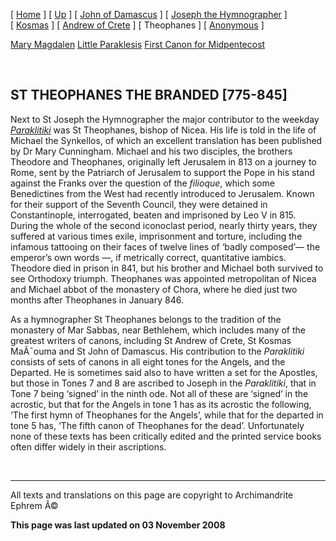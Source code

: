 \[ [Home](index.md) \] \[ [Up](canons.md) \] \[ [John of Damascus](john-dam.md) \] \[ [Joseph the Hymnographer](jo-hym.md) \] \[ [Kosmas](kosmas.md) \] \[ [Andrew of Crete](and-crete.md) \] \[ Theophanes \] \[ [Anonymous](anonymou.md) \]

[Mary Magdalen](22julcan.md)
[Little Paraklesis](lparacan.md)
[First Canon for Midpentecost](MidPenCan1.md)

 

ST THEOPHANES THE BRANDED \[775-845\]
-------------------------------------

Next to St Joseph the Hymnographer the major contributor to the weekday [*Paraklitiki*](http://default/anastasis/oktoich.md) was St Theophanes, bishop of Nicea. His life is told in the life of Michael the Synkellos, of which an excellent translation has been published by Dr Mary Cunningham. Michael and his two disciples, the brothers Theodore and Theophanes, originally left Jerusalem in 813 on a journey to Rome, sent by the Patriarch of Jerusalem to support the Pope in his stand against the Franks over the question of the *filioque*, which some Benedictines from the West had recently introduced to Jerusalem. Known for their support of the Seventh Council, they were detained in Constantinople, interrogated, beaten and imprisoned by Leo V in 815. During the whole of the second iconoclast period, nearly thirty years, they suffered at various times exile, imprisonment and torture, including the infamous tattooing on their faces of twelve lines of ‘badly composed’— the emperor’s own words —, if metrically correct, quantitative iambics. Theodore died in prison in 841, but his brother and Michael both survived to see Orthodoxy triumph. Theophanes was appointed metropolitan of Nicea and Michael abbot of the monastery of Chora, where he died just two months after Theophanes in January 846.

As a hymnographer St Theophanes belongs to the tradition of the monastery of Mar Sabbas, near Bethlehem, which includes many of the greatest writers of canons, including St Andrew of Crete, St Kosmas MaÃ¯ouma and St John of Damascus. His contribution to the *Paraklitiki* consists of sets of canons in all eight tones for the Angels, and the Departed. He is sometimes said also to have written a set for the Apostles, but those in Tones 7 and 8 are ascribed to Joseph in the *Paraklitiki*, that in Tone 7 being ‘signed’ in the ninth ode. Not all of these are ‘signed’ in the acrostic, but that for the Angels in tone 1 has as its acrostic the following, ‘The first hymn of Theophanes for the Angels’, while that for the departed in tone 5 has, ‘The fifth canon of Theophanes for the dead’. Unfortunately none of these texts has been critically edited and the printed service books often differ widely in their ascriptions.

 

------------------------------------------------------------------------

All texts and translations on this page are copyright to
Archimandrite Ephrem Â©

**This page was last updated on 03 November 2008**
